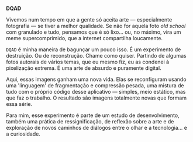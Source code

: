 **DQAD**

Vivemos num tempo em que a gente só aceita arte — especialmente fotografia — se tiver a melhor qualidade. Se não for aquela foto *old school* com granulado e tudo, pensamos que é só lixo... ou, no máximo, vira um meme supercomprimido, que a internet compartilha loucamente.

`DQAD` é minha maneira de bagunçar um pouco isso. É um experimento de destruição. Ou de reconstrução. Chame como quiser. Partindo de algumas fotos autorais de vários temas, que eu mesmo fiz, eu as condenei à pixelização extrema. É uma arte de absurdo e puramente digital.

Aqui, essas imagens ganham uma nova vida. Elas se reconfiguram usando uma 'linguagem' de fragmentação e compressão pesada, uma mistura de tudo com o próprio código desse aplicativo — simples, meio estático, mas que faz o trabalho. O resultado são imagens totalmente novas que formam essa série.

Para mim, esse experimento é parte de um estudo de desenvolvimento, também uma prática de ressignificação, de reflexão sobre a arte e de exploração de novos caminhos de diálogos entre o olhar e a tecnologia... e a curiosidade.
